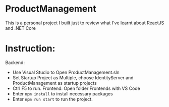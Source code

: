 # ProductManagement
This is a personal project I built just to review what I've learnt about ReactJS and .NET Core
# Instruction:
Backend:
- Use Visual Studio to Open ProductManagement.sln
- Set Startup Project as Multiple, choose IdentityServer and ProductManagement as startup projects
- Ctrl F5 to run.
Frontend: Open folder Frontends with VS Code
- Enter `npm install` to install necessary packages
- Enter `npm run start` to run the project.
